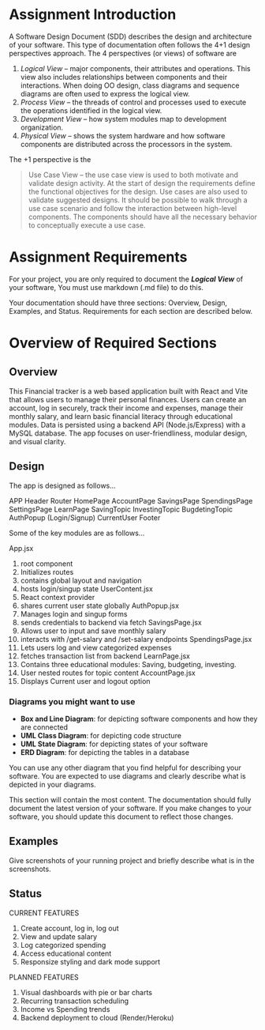 # Assignment Introduction

A Software Design Document (SDD) describes the design and architecture of your software. This type of documentation often follows the 4+1 design perspectives approach. The 4 perspectives (or views) of software are

1. _Logical View_ – major components, their attributes and operations. This view also includes relationships between components and their interactions. When doing OO design, class diagrams and sequence diagrams are often used to express the logical view.
2. _Process View_ – the threads of control and processes used to execute the operations identified in the logical view.
3. _Development View_ – how system modules map to development organization.
4. _Physical View_ – shows the system hardware and how software components are distributed across the processors in the system.

The +1 perspective is the

> Use Case View – the use case view is used to both motivate and validate design activity. At the start of design the requirements define the functional objectives for the design. Use cases are also used to validate suggested designs. It should be possible to walk through a use case scenario and follow the interaction between high-level components. The components should have all the necessary behavior to conceptually execute a use case.

# Assignment Requirements

For your project, you are only required to document the **_Logical View_** of your software, You must use markdown (.md file) to do this.

Your documentation should have three sections: Overview, Design, Examples, and Status. Requirements for each section are described below.

# Overview of Required Sections

## Overview
This Financial tracker is a web based application built with React and Vite that allows users to manage their personal finances. Users can create an account, log in securely, track their income and expenses, manage their monthly salary, and learn basic financial literacy through educational modules. Data is persisted using a backend API (Node.js/Express) with a MySQL database. The app focuses on user-friendliness, modular design, and visual clarity.

## Design

The app is designed as follows...

APP
  Header
  Router
    HomePage
    AccountPage
    SavingsPage
    SpendingsPage
    SettingsPage
    LearnPage
      SavingTopic
      InvestingTopic
      BugdetingTopic
AuthPopup (Login/Signup)
CurrentUser
Footer

Some of the key modules are as follows...

App.jsx 
1. root component
2. Initializes routes
3. contains global layout and navigation
4. hosts login/singup state
UserContent.jsx
1. React context provider
2. shares current user state globally
AuthPopup.jsx
1. Manages login and singup forms
2. sends credentials to backend via fetch
SavingsPage.jsx 
1. Allows user to input and save monthly salary
2. interacts with /get-salary and /set-salary endpoints
SpendingsPage.jsx
1. Lets users log and view categorized expenses
2. fetches transaction list from backend
LearnPage.jsx
1. Contains three educational modules: Saving, budgeting, investing.
2. User nested routes for topic content
AccountPage.jsx
1. Displays Current user and logout option

### Diagrams you might want to use

- **Box and Line Diagram**: for depicting software components and how they are connected
- **UML Class Diagram**: for depicting code structure
- **UML State Diagram**: for depicting states of your software
- **ERD Diagram**: for depicting the tables in a database

You can use any other diagram that you find helpful for describing your software. You are expected to use diagrams and clearly describe what is depicted in your diagrams.

This section will contain the most content. The documentation should fully document the latest version of your software. If you make changes to your software, you should update this document to reflect those changes.

## Examples

Give screenshots of your running project and briefly describe what is in the screenshots.

## Status

CURRENT FEATURES
1. Create account, log in, log out
2. View and update salary
3. Log categorized spending
4. Access educational content
5. Responsize styling and dark mode support

PLANNED FEATURES
1. Visual dashboards with pie or bar charts
2. Recurring transaction scheduling
3. Income vs Spending trends
4. Backend deployment to cloud (Render/Heroku)
